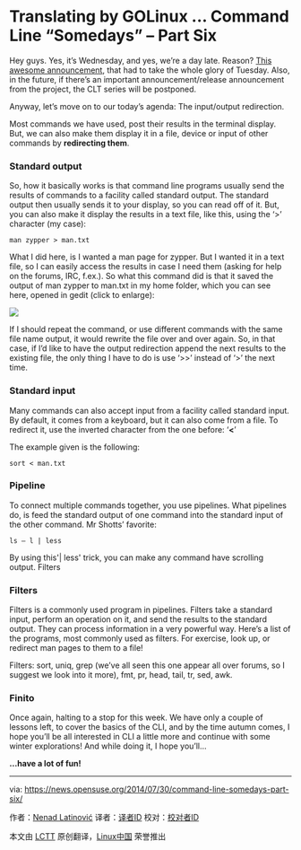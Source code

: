 Translating by GOLinux ...
Command Line “Somedays” – Part Six
================================================================================
Hey guys. Yes, it’s Wednesday, and yes, we’re a day late. Reason? [This awesome announcement][1], that had to take the whole glory of Tuesday. Also, in the future, if there’s an important announcement/release announcement from the project, the CLT series will be postponed.

Anyway, let’s move on to our today’s agenda: The input/output redirection.

Most commands we have used, post their results in the terminal display. But, we can also make them display it in a file, device or input of other commands by **redirecting them**.

### Standard output ###

So, how it basically works is that command line programs usually send the results of commands to a facility called standard output. The standard output then usually sends it to your display, so you can read off of it. But, you can also make it display the results in a text file, like this, using the ‘>’ character (my case):

    man zypper > man.txt

What I did here, is I wanted a man page for zypper. But I wanted it in a text file, so I can easily access the results in case I need them (asking for help on the forums, IRC, f.ex.). So what this command did is that it saved the output of man zypper to man.txt in my home folder, which you can see here, opened in gedit (click to enlarge):

![](https://news.opensuse.org/wp-content/uploads/2014/07/Zaslonska-slika-2014-07-30-103144.png)

If I should repeat the command, or use different commands with the same file name output, it would rewrite the file over and over again. So, in that case, if I’d like to have the output redirection append the next results to the existing file, the only thing I have to do is use ‘>>’ instead of ‘>’ the next time.

### Standard input ###

Many commands can also accept input from a facility called standard input. By default, it comes from a keyboard, but it can also come from a file. To redirect it, use the inverted character from the one before: ‘**<**’

The example given is the following:

    sort < man.txt

### Pipeline ###

To connect multiple commands together, you use pipelines. What pipelines do, is feed the standard output of one command into the standard input of the other command. Mr Shotts’ favorite:

    ls – l | less

By using this'| less' trick, you can make any command have scrolling output.
Filters

### Filters ###

Filters is a commonly used program in pipelines. Filters take a standard input, perform an operation on it, and send the results to the standard output. They can process information in a very powerful way. Here’s a list of the programs, most commonly used as filters. For exercise, look up, or redirect man pages to them to a file!

Filters: sort, uniq, grep (we’ve all seen this one appear all over forums, so I suggest we look into it more), fmt, pr, head, tail, tr, sed, awk.

### Finito ###

Once again, halting to a stop for this week. We have only a couple of lessons left, to cover the basics of the CLI, and by the time autumn comes, I hope you’ll be all interested in CLI a little more and continue with some winter explorations! And while doing it, I hope you’ll…

**…have a lot of fun!**

--------------------------------------------------------------------------------

via: https://news.opensuse.org/2014/07/30/command-line-somedays-part-six/

作者：[Nenad Latinović][a]
译者：[译者ID](https://github.com/译者ID)
校对：[校对者ID](https://github.com/校对者ID)

本文由 [LCTT](https://github.com/LCTT/TranslateProject) 原创翻译，[Linux中国](http://linux.cn/) 荣誉推出

[a]:https://news.opensuse.org/author/holden87/
[1]:https://news.opensuse.org/2014/07/29/factory-rolling-release/
